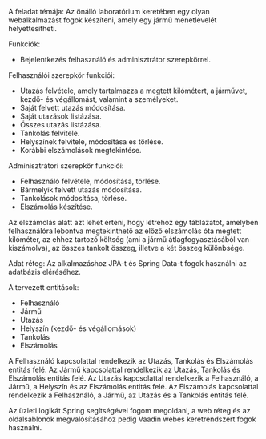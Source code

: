 A feladat témája:
Az önálló laboratórium keretében egy olyan webalkalmazást fogok készíteni, amely egy jármű menetlevelét helyettesítheti.

Funkciók:
- Bejelentkezés felhasználó és adminisztrátor szerepkörrel.

Felhasználói szerepkör funkciói:
- Utazás felvétele, amely tartalmazza a megtett kilómétert, a járművet, kezdő- és végállomást, valamint a személyeket.
- Saját felvett utazás módosítása.
- Saját utazások listázása.
- Összes utazás listázása.
- Tankolás felvitele.
- Helyszínek felvitele, módosítása és törlése.
- Korábbi elszámolások megtekintése.

Adminisztrátori szerepkör funkciói:
- Felhasználó felvétele, módosítása, törlése.
- Bármelyik felvett utazás módosítása.
- Tankolások módosítása, törlése.
- Elszámolás készítése.

Az elszámolás alatt azt lehet érteni, hogy létrehoz egy táblázatot, amelyben felhasználóra lebontva megtekinthető az előző elszámolás óta megtett kilóméter, az ehhez tartozó költség (ami a jármű átlagfogyasztásából van kiszámolva), az összes tankolt összeg, illetve a két összeg különbsége.

Adat réteg:
Az alkalmazáshoz JPA-t és Spring Data-t fogok használni az adatbázis eléréséhez.

A tervezett entitások:
- Felhasználó
- Jármű
- Utazás
- Helyszín (kezdő- és végállomások)
- Tankolás
- Elszámolás

A Felhasználó kapcsolattal rendelkezik az Utazás, Tankolás és Elszámolás entitás felé.
Az Jármű kapcsolattal rendelkezik az Utazás, Tankolás és Elszámolás entitás felé.
Az Utazás kapcsolattal rendelkezik a Felhasználó, a Jármű, a Helyszín és az Elszámolás entitás felé.
Az Elszámolás kapcsolattal rendelkezik a Felhasználó, a Jármű, az Utazás és a Tankolás entitás felé.

Az üzleti logikát Spring segítségével fogom megoldani, a web réteg és az oldalsablonok megvalósításához pedig Vaadin webes keretrendszert fogok használni.